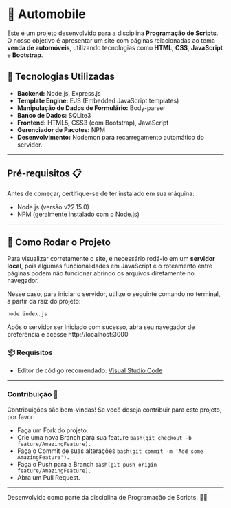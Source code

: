 # 🚗 Automobile

Este é um projeto desenvolvido para a disciplina **Programação de Scripts**. O nosso objetivo é apresentar um site com páginas relacionadas ao tema **venda de automóveis**, utilizando tecnologias como **HTML**, **CSS**, **JavaScript** e **Bootstrap**.

## 🔧 Tecnologias Utilizadas

* **Backend:** Node.js, Express.js
* **Template Engine:** EJS (Embedded JavaScript templates)
* **Manipulação de Dados de Formulário:** Body-parser
* **Banco de Dados:** SQLite3
* **Frontend:** HTML5, CSS3 (com Bootstrap), JavaScript
* **Gerenciador de Pacotes:** NPM
* **Desenvolvimento:** Nodemon para recarregamento automático do servidor.

---

## Pré-requisitos 📋
Antes de começar, certifique-se de ter instalado em sua máquina:
* Node.js (versão v22.15.0)
* NPM (geralmente instalado com o Node.js)

---

## 🚀 Como Rodar o Projeto

Para visualizar corretamente o site, é necessário rodá-lo em um **servidor local**, pois algumas funcionalidades em JavaScript e o roteamento entre páginas podem não funcionar abrindo os arquivos diretamente no navegador.

Nesse caso, para iniciar o servidor, utilize o seguinte comando no terminal, a partir da raiz do projeto:
```bash
node index.js
```
Após o servidor ser iniciado com sucesso, abra seu navegador de preferência e acesse http://localhost:3000


### 📦 Requisitos

- Editor de código recomendado: [Visual Studio Code](https://code.visualstudio.com/)

---
### Contribuição 🤝
Contribuições são bem-vindas! Se você deseja contribuir para este projeto, por favor:

* Faça um Fork do projeto.
* Crie uma nova Branch para sua feature ```bash(git checkout -b feature/AmazingFeature).```
* Faça o Commit de suas alterações ```bash(git commit -m 'Add some AmazingFeature').```
* Faça o Push para a Branch ```bash(git push origin feature/AmazingFeature).```
* Abra um Pull Request.

---
Desenvolvido como parte da disciplina de Programação de Scripts. 👨‍💻
